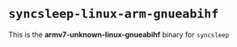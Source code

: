 # `syncsleep-linux-arm-gnueabihf`

This is the **armv7-unknown-linux-gnueabihf** binary for `syncsleep`
